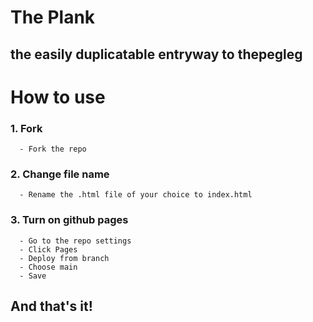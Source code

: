 # The Plank
## the easily duplicatable entryway to thepegleg
#  How to use
### 1. Fork
      - Fork the repo
### 2. Change file name
      - Rename the .html file of your choice to index.html
### 3. Turn on github pages
      - Go to the repo settings
      - Click Pages
      - Deploy from branch
      - Choose main
      - Save
## And that's it!
